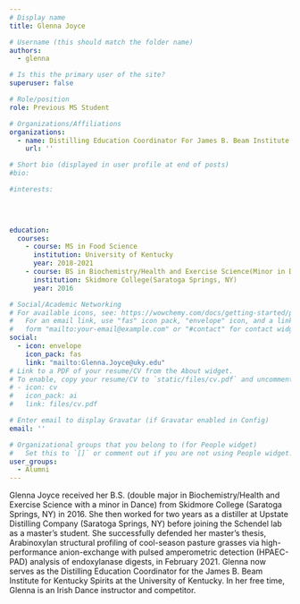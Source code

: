 ```yaml
---
# Display name
title: Glenna Joyce

# Username (this should match the folder name)
authors:
  - glenna

# Is this the primary user of the site?
superuser: false

# Role/position
role: Previous MS Student

# Organizations/Affiliations
organizations:
  - name: Distilling Education Coordinator For James B. Beam Institute for Kentucky Spirits
    url: ''

# Short bio (displayed in user profile at end of posts)
#bio: 

#interests:

  
  

education:
  courses:
    - course: MS in Food Science
      institution: University of Kentucky 
      year: 2018-2021
    - course: BS in Biochemistry/Health and Exercise Science(Minor in Dance)
      institution: Skidmore College(Saratoga Springs, NY)
      year: 2016

# Social/Academic Networking
# For available icons, see: https://wowchemy.com/docs/getting-started/page-builder/#icons
#   For an email link, use "fas" icon pack, "envelope" icon, and a link in the
#   form "mailto:your-email@example.com" or "#contact" for contact widget.
social:
  - icon: envelope
    icon_pack: fas
    link: "mailto:Glenna.Joyce@uky.edu"
# Link to a PDF of your resume/CV from the About widget.
# To enable, copy your resume/CV to `static/files/cv.pdf` and uncomment the lines below.
# - icon: cv
#   icon_pack: ai
#   link: files/cv.pdf

# Enter email to display Gravatar (if Gravatar enabled in Config)
email: ''

# Organizational groups that you belong to (for People widget)
#   Set this to `[]` or comment out if you are not using People widget.
user_groups:
  - Alumni
---
```


Glenna Joyce received her B.S. (double major in Biochemistry/Health and Exercise Science with a minor in Dance) from Skidmore College (Saratoga Springs, NY) in 2016. She then worked for two years as a distiller at Upstate Distilling Company (Saratoga Springs, NY) before joining the Schendel lab as a master’s student. She successfully defended her master’s thesis, Arabinoxylan structural profiling of cool-season pasture grasses via high-performance anion-exchange with pulsed amperometric detection (HPAEC-PAD) analysis of endoxylanase digests, in February 2021. Glenna now serves as the Distilling Education Coordinator for the James B. Beam Institute for Kentucky Spirits at the University of Kentucky. In her free time, Glenna is an Irish Dance instructor and competitor. 

